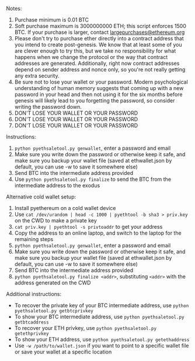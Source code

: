 Notes:

1. Purchase minimum is 0.01 BTC
2. Soft purchase maximum is 3000000000 ETH; this script enforces 1500 BTC. If your purchase is larger, contact largepurchases@ethereum.org
3. Please don't try to purchase ether directly into a contract address that you intend to create post-genesis. We know that at least some of you are clever enough to try this, but we take no responsibility for what happens when we change the protocol or the way that contract addresses are generated. Additionally, right now contract addresses depend on sender address and nonce only, so you're not really getting any extra security.
4. Be sure not to lose your wallet or your password. Modern psychological understanding of human memory suggests that coming up with a new password in your head and then not using it for the six months before genesis will likely lead to you forgetting the password, so consider writing the password down.
5. DON'T LOSE YOUR WALLET OR YOUR PASSWORD
6. DON'T LOSE YOUR WALLET OR YOUR PASSWORD
7. DON'T LOSE YOUR WALLET OR YOUR PASSWORD

Instructions:

1. `python pyethsaletool.py genwallet`, enter a password and email
2. Make sure you write down the password or otherwise keep it safe, and make sure you backup your wallet file (saved at ethwallet.json by default, you can use -w to save it somewhere else)
3. Send BTC into the intermediate address provided
4. Use `python pyethsaletool.py finalize` to send the BTC from the intermediate address to the exodus

Alternative cold wallet setup:

1. Install pyethereum on a cold wallet device
2. Use `cat /dev/urandom | head -c 1000 | pyethtool -b sha3 > priv.key` on the CWD to make a private key
3. `cat priv.key | pyethtool -s privtoaddr` to get your address
4. Copy the address to an online laptop, and switch to the laptop for the remaining steps
5. `python pyethsaletool.py genwallet`, enter a password and email
6. Make sure you write down the password or otherwise keep it safe, and make sure you backup your wallet file (saved at ethwallet.json by default, you can use -w to save it somewhere else)
7. Send BTC into the intermediate address provided
8. `python pyethsaletool.py finalize <addr>`, substituting `<addr>` with the address generated on the CWD

Additional instructions:

* To recover the private key of your BTC intermediate address, use `python pyethsaletool.py getbtcprivkey`
* To show your BTC intermediate address, use `python pyethsaletool.py getbtcaddress`
* To recover your ETH privkey, use `python pyethsaletool.py getethprivkey`
* To show your ETH address, use `python pyethsaletool.py getethaddress`
* Use `-w /path/to/wallet.json` if you want to point to a specific wallet file or save your wallet at a specific location
